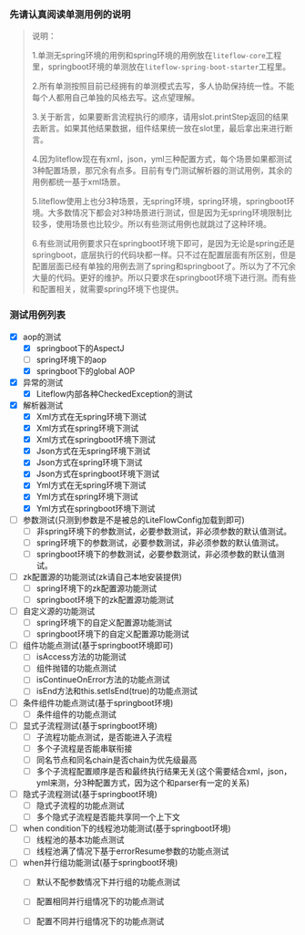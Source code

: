 ### 先请认真阅读单测用例的说明

> 说明：
>
> 1.单测无spring环境的用例和spring环境的用例放在`liteflow-core`工程里，springboot环境的单测放在`liteflow-spring-boot-starter`工程里。
>
> 2.所有单测按照目前已经拥有的单测模式去写，多人协助保持统一性。不能每个人都用自己单独的风格去写。这点望理解。
>
> 3.关于断言，如果要断言流程执行的顺序，请用slot.printStep返回的结果去断言。如果其他结果数据，组件结果统一放在slot里，最后拿出来进行断言。
>
> 4.因为liteflow现在有xml，json，yml三种配置方式，每个场景如果都测试3种配置场景，那冗余有点多。目前有专门测试解析器的测试用例，其余的用例都统一基于xml场景。
>
> 5.liteflow使用上也分3种场景，无spring环境，spring环境，springboot环境。大多数情况下都会对3种场景进行测试，但是因为无spring环境限制比较多，使用场景也比较少。所以有些测试用例也就跳过了这种环境。
>
> 6.有些测试用例要求只在springboot环境下即可，是因为无论是spring还是springboot，底层执行的代码块都一样。只不过在配置层面有所区别，但是配置层面已经有单独的用例去测了spring和springboot了。所以为了不冗余大量的代码。更好的维护。所以只要求在springboot环境下进行测。而有些和配置相关，就需要spring环境下也提供。



### 测试用例列表

- [x] aop的测试
  - [x] springboot下的AspectJ
  - [ ] spring环境下的aop
  - [x] springboot下的global AOP

- [x] 异常的测试
  - [x] Liteflow内部各种CheckedException的测试

- [x] 解析器测试
  - [x] Xml方式在无spring环境下测试
  - [x] Xml方式在spring环境下测试
  - [x] Xml方式在springboot环境下测试
  - [x] Json方式在无spring环境下测试
  - [x] Json方式在spring环境下测试
  - [x] Json方式在springboot环境下测试
  - [x] Yml方式在无spring环境下测试
  - [x] Yml方式在spring环境下测试
  - [x] Yml方式在springboot环境下测试

- [ ] 参数测试(只测到参数是不是被总的LiteFlowConfig加载到即可)
  - [ ] 非spring环境下的参数测试，必要参数测试，非必须参数的默认值测试。
  - [ ] spring环境下的参数测试，必要参数测试，非必须参数的默认值测试。
  - [ ] springboot环境下的参数测试，必要参数测试，非必须参数的默认值测试。
- [ ] zk配置源的功能测试(zk请自己本地安装提供)
  - [ ] spring环境下的zk配置源功能测试
  - [ ] springboot环境下的zk配置源功能测试
- [ ] 自定义源的功能测试
  - [ ] spring环境下的自定义配置源功能测试
  - [ ] springboot环境下的自定义配置源功能测试
- [ ] 组件功能点测试(基于springboot环境即可)
  - [ ] isAccess方法的功能测试
  - [ ] 组件抛错的功能点测试
  - [ ] isContinueOnError方法的功能点测试
  - [ ] isEnd方法和this.setIsEnd(true)的功能点测试
- [ ] 条件组件功能点测试(基于springboot环境)
  - [ ] 条件组件的功能点测试
- [ ] 显式子流程测试(基于springboot环境)
  - [ ] 子流程功能点测试，是否能进入子流程
  - [ ] 多个子流程是否能串联衔接
  - [ ] 同名节点和同名chain是否chain为优先级最高
  - [ ] 多个子流程配置顺序是否和最终执行结果无关(这个需要结合xml，json，yml来测，分3种配置方式，因为这个和parser有一定的关系)
- [ ] 隐式子流程测试(基于springboot环境)
  - [ ] 隐式子流程的功能点测试
  - [ ] 多个隐式子流程是否能共享同一个上下文
- [ ] when condition下的线程池功能测试(基于springboot环境)
  - [ ] 线程池的基本功能点测试
  - [ ] 线程池满了情况下基于errorResume参数的功能点测试
- [ ] when并行组功能测试(基于springboot环境)
  - [ ] 默认不配参数情况下并行组的功能点测试
  - [ ] 配置相同并行组情况下的功能点测试
  - [ ] 配置不同并行组情况下的功能点测试

